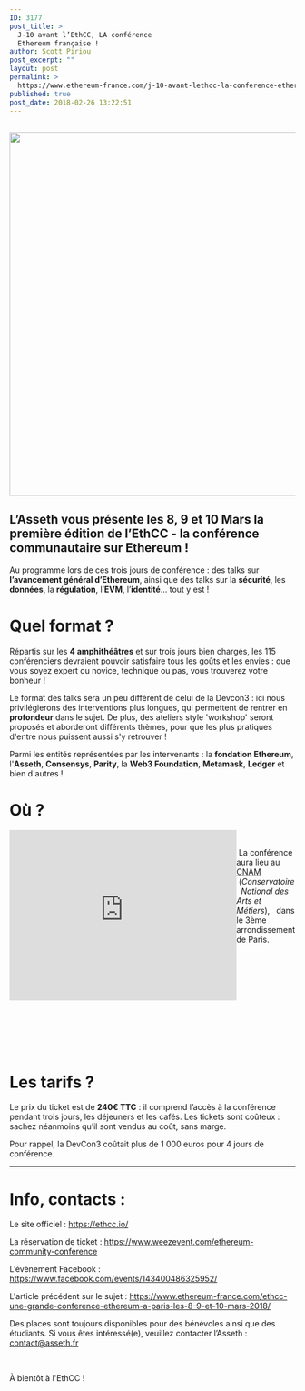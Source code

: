 ```yaml
---
ID: 3177
post_title: >
  J-10 avant l’EthCC, LA conférence
  Ethereum française !
author: Scott Piriou
post_excerpt: ""
layout: post
permalink: >
  https://www.ethereum-france.com/j-10-avant-lethcc-la-conference-ethereum-francaise/
published: true
post_date: 2018-02-26 13:22:51
---
```

<h2 class="p1"></h2>
<img class="aligncenter wp-image-3130 size-large" src="https://www.ethereum-france.com/wp-content/uploads/2018/01/banner-1024x640.jpg" alt="" width="1024" height="640" />
<h2 class="p1">L’Asseth vous présente les 8, 9 et 10 Mars la première édition de l’EthCC - la conférence communautaire sur Ethereum !</h2>
<p class="p1">Au programme lors de ces trois jours de conférence : des talks sur <strong>l’avancement général d’Ethereum</strong>, ainsi que des talks sur la <strong>sécurité</strong>, les <strong>données</strong>, la <strong>régulation</strong>, l’<strong>EVM</strong>, l’<strong>identité</strong>… tout y est !</p>

<h1></h1>
<h1>Quel format ?</h1>
<p class="p1">Répartis sur les <strong>4 amphithéâtres</strong> et sur trois jours bien chargés, les 115 conférenciers devraient pouvoir satisfaire tous les goûts et les envies : que vous soyez expert ou novice, technique ou pas, vous trouverez votre bonheur !</p>
<p class="p1">Le format des talks sera un peu différent de celui de la Devcon3 : ici nous privilégierons des interventions plus longues, qui permettent de rentrer en <strong>profondeur</strong> dans le sujet.<span class="Apple-converted-space"> De plus, des ateliers style 'workshop' seront proposés et aborderont différents thèmes, pour que les plus pratiques d'entre nous puissent aussi s'y retrouver ! </span></p>
Parmi les entités représentées par les intervenants : la <strong>fondation Ethereum</strong>, l'<strong>Asseth</strong>, <strong>Consensys</strong>, <strong>Parity</strong>, la <strong>Web3 Foundation</strong>, <strong>Metamask</strong>, <strong>Ledger</strong> et bien d'autres !
<h2></h2>
<h1>Où ?</h1>
<iframe style="border: 0; float: left;" src="https://www.google.com/maps/embed?pb=!1m18!1m12!1m3!1d10498.253849202692!2d2.3340273336928585!3d48.86653416766118!2m3!1f0!2f0!3f0!3m2!1i1024!2i768!4f13.1!3m3!1m2!1s0x47e66e0556a60823%3A0x46dad820509383bc!2sConservatoire+national+des+arts+et+m%C3%A9tiers!5e0!3m2!1sfr!2sfr!4v1516008264242" width="400" height="300" frameborder="0" allowfullscreen="allowfullscreen"><span data-mce-type="bookmark" style="display: inline-block; width: 0px; overflow: hidden; line-height: 0;" class="mce_SELRES_start">﻿</span><span data-mce-type="bookmark" style="display: inline-block; width: 0px; overflow: hidden; line-height: 0;" class="mce_SELRES_start">﻿</span></iframe>

&nbsp;
<p class="p1" style="padding-left: 20pt; text-align: left;"> La conférence aura lieu au <a href="http://www.cnam-paris.fr/">CNAM</a>     (<em>Conservatoire  National des Arts et Métiers</em>),   dans le 3ème arrondissement de Paris.</p>
&nbsp;

&nbsp;

&nbsp;

&nbsp;

&nbsp;

&nbsp;
<h1>Les tarifs ?</h1>
<p class="p1">Le prix du ticket est de <strong>240€ TTC</strong> : il comprend l’accès à la conférence pendant trois jours, les déjeuners et les cafés. Les tickets sont coûteux : sachez néanmoins qu’il sont vendus au coût, sans marge.</p>
<p class="p1">Pour rappel, la DevCon3 coûtait plus de 1 000 euros pour 4 jours de conférence.</p>


<hr />

<h1>Info, contacts :</h1>
<p class="p1">Le site officiel : <a href="https://ethcc.io/">https://ethcc.io/</a></p>
<p class="p1">La réservation de ticket : <a href="https://www.weezevent.com/ethereum-community-conference">https://www.weezevent.com/ethereum-community-conference</a></p>
<p class="p1">L’évènement Facebook : <a href="https://www.facebook.com/events/143400486325952/">https://www.facebook.com/events/143400486325952/</a></p>
L'article précédent sur le sujet : <a href="https://www.ethereum-france.com/ethcc-une-grande-conference-ethereum-a-paris-les-8-9-et-10-mars-2018/">https://www.ethereum-france.com/ethcc-une-grande-conference-ethereum-a-paris-les-8-9-et-10-mars-2018/</a>

Des places sont toujours disponibles pour des bénévoles ainsi que des étudiants. Si vous êtes intéressé(e), veuillez contacter l’Asseth : <a href="mailto:contact@asseth.fr">contact@asseth.fr</a>

&nbsp;

À bientôt à l'EthCC !